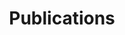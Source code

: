 ---
title: Publications           
type:  landing                

sections:
  # ─────────── 1. Full list rendered in citation view ───────────
  - block: collection
    content:
      title: Recent Publications and Preprints
      page_type: publication       
      filters:
        featured: false            
      order: desc
      count: 100                   # how many to show (0 = unlimited)
    design:
      view: citation               # APA/IEEE compact style
      columns: "1"

  # ─────────── 2. Manually curated highlights ───────────
  - block: markdown
    content:
      title: Highlighted Publications (last 5 years)
      text: |
        ## Theory
        - Foondun, M., Khoshnevisan, D. and Nualart, E. (2024), Instantaneous everywhere-blowup of parabolic SPDEs, **Probability Theory and Related Fields**, 190, 601-624.
        - G. Mesters, P. Zwiernik, Non-independent component analysis. **Annals of Statistics** 2024, Vol. 52, No. 6, 2506-2528.
        - N. Broutin, N. Kamčev, and G. Lugosi. Increasing paths in random temporal graphs. **Annals of Applied Probability**, Vol. 34, No. 6, 5498-5521, 2024.
        - Brownlees, C., & Llorens-Terrazas, J. (2024). Empirical risk minimization for time series: Nonparametric performance bounds for prediction. **Journal of Econometrics**, 244(1), 105849.
        - Rossell D, Kseung AK, Saez I, Michele G. Semi-parametric local variable selection under misspecification. **Biometrika** (2024). Paper DOI 10.1093/biomet/asae068 
        - Cappello, L., Veber, A., Palacios, J. A., An Efficient Coalescent Model for Heterochronously Sampled Molecular Data. **Journal of the American Statistical Association**. Vol. 119, No. 548, 2437-2449,2024.

        ## Applications
        - Paper&nbsp;1
    design:
      columns: "1"
---